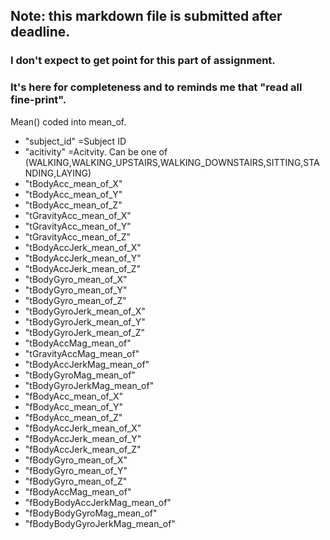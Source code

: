 ## Note: this markdown file is submitted after deadline.  
### I don't expect to get point for this part of assignment.  
### It's here for completeness and to reminds me that "read all fine-print".


Mean() coded into mean_of.
      
 * "subject_id"          =Subject ID         
 * "acitivity"           =Acitvity. Can be one of (WALKING,WALKING_UPSTAIRS,WALKING_DOWNSTAIRS,SITTING,STANDING,LAYING)
 * "tBodyAcc_mean_of_X"          
 * "tBodyAcc_mean_of_Y"
 * "tBodyAcc_mean_of_Z"           
 * "tGravityAcc_mean_of_X"       
 * "tGravityAcc_mean_of_Y"
 * "tGravityAcc_mean_of_Z"
 * "tBodyAccJerk_mean_of_X"      
 * "tBodyAccJerk_mean_of_Y" 
 * "tBodyAccJerk_mean_of_Z"
 * "tBodyGyro_mean_of_X"        
 * "tBodyGyro_mean_of_Y"
 * "tBodyGyro_mean_of_Z"          
 * "tBodyGyroJerk_mean_of_X"     
 * "tBodyGyroJerk_mean_of_Y"
 * "tBodyGyroJerk_mean_of_Z"     
 * "tBodyAccMag_mean_of"         
 * "tGravityAccMag_mean_of"
 * "tBodyAccJerkMag_mean_of" 
 * "tBodyGyroMag_mean_of"        
 * "tBodyGyroJerkMag_mean_of"
 * "fBodyAcc_mean_of_X"
 * "fBodyAcc_mean_of_Y"
 * "fBodyAcc_mean_of_Z"
 * "fBodyAccJerk_mean_of_X" 
 * "fBodyAccJerk_mean_of_Y"      
 * "fBodyAccJerk_mean_of_Z"
 * "fBodyGyro_mean_of_X"          
 * "fBodyGyro_mean_of_Y"
 * "fBodyGyro_mean_of_Z"
 * "fBodyAccMag_mean_of"
 * "fBodyBodyAccJerkMag_mean_of" 
 * "fBodyBodyGyroMag_mean_of"
 * "fBodyBodyGyroJerkMag_mean_of"
